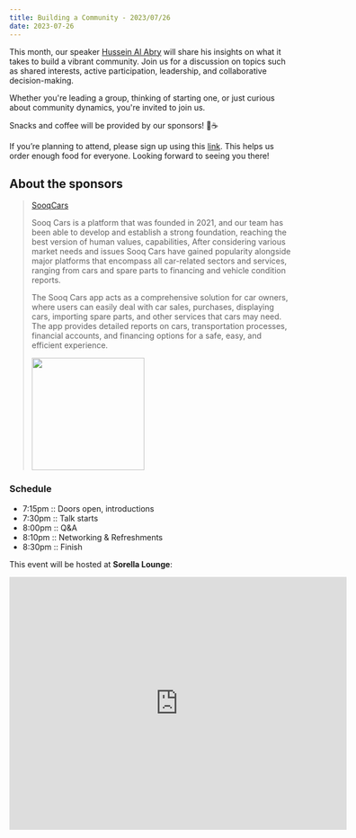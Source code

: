 ```yaml
---
title: Building a Community - 2023/07/26
date: 2023-07-26
---
```


This month, our speaker [Hussein Al Abry](https://zidhuss.tech) will share his insights on what it takes to build a vibrant community. Join us for a discussion on topics such as shared interests, active participation, leadership, and collaborative decision-making.

Whether you're leading a group, thinking of starting one, or just curious about community dynamics, you're invited to join us.

Snacks and coffee will be provided by our sponsors! 🥐☕

If you’re planning to attend, please sign up using this [link](https://tally.so/r/waebXE). This helps us order enough food for everyone. Looking forward to seeing you there!


## About the sponsors

> [SooqCars](https://om.sooq-cars.com/)
>
> Sooq Cars is a platform that was founded in 2021, and our team has been able to develop and establish a strong foundation, reaching the best version of human values, capabilities, After considering various market needs and issues
> Sooq Cars have gained popularity alongside major platforms that encompass all car-related sectors and services, ranging from cars and spare parts to financing and vehicle condition reports.
>
> The Sooq Cars app acts as a comprehensive solution for car owners, where users can easily deal with car sales, purchases, displaying cars, importing spare parts, and other services that cars may need. The app provides detailed reports on cars, transportation processes, financial accounts, and financing options for a safe, easy, and efficient experience.
>
> <img style="width: 200px;" src="/images/sponsors/sooqcars.jpg" />


### Schedule

- 7:15pm :: Doors open, introductions
- 7:30pm :: Talk starts
- 8:00pm :: Q&A
- 8:10pm :: Networking & Refreshments
- 8:30pm :: Finish

This event will be hosted at **Sorella Lounge**:

<iframe src="https://www.google.com/maps/embed?pb=!1m18!1m12!1m3!1d3655.733218551059!2d58.211874599999994!3d23.6138989!2m3!1f0!2f0!3f0!3m2!1i1024!2i768!4f13.1!3m3!1m2!1s0x3e8dfd9d3a56eb0b%3A0x8a562bf1bf2678da!2sSorella%20Lounge!5e0!3m2!1sen!2som!4v1686500467459!5m2!1sen!2som" width="600" height="450" style="border:0;" allowfullscreen="" loading="lazy" referrerpolicy="no-referrer-when-downgrade"></iframe>

